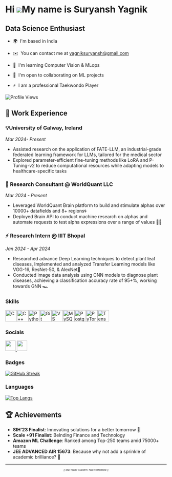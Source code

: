 Hi ![](https://user-images.githubusercontent.com/18350557/176309783-0785949b-9127-417c-8b55-ab5a4333674e.gif)My name is Suryansh Yagnik
=======================================================================================================================================

Data Science Enthusiast
-----------------------

* 🌍  I'm based in India
* ✉️  You can contact me at [yagniksuryansh@gmail.com](mailto:yagniksuryansh@gmail.com)
* 🧠  I'm learning Computer Vision & MLops
* 🤝  I'm open to collaborating on ML projects
* ⚡  I am a professional Taekwondo Player

  <div align="center">

![Profile Views](https://komarev.com/ghpvc/?username=SuryanshYagnik&color=blueviolet)

## 💼 Work Experience

### 💡University of Galway, Ireland
 *Mar 2024- Present*
 - Assisted research on the application of FATE-LLM, an industrial-grade federated learning framework for LLMs,
 tailored for the medical sector
 - Explored parameter-efficient fine-tuning methods like LoRA and P-Tuning-v2 to reduce computational resources
 while adapting models to healthcare-specific tasks

### 🚀 Research Consultant @ WorldQuant LLC
*Mar 2024 - Present*
- Leveraged WorldQuant Brain platform to build and stimulate alphas over 10000+ datafields and 8+ regions🌀
- Deployed Brain API to conduct machine research on alphas and automate requests to test alpha expressions over a
range of values 👨‍🍳

### ⚡ Research Intern @ IIIT Bhopal
*Jan 2024 - Apr 2024*
- Researched advance Deep Learning techniques to detect plant leaf diseases, Implemented and analyzed Transfer
Learning models like VGG-16, ResNet-50, & AlexNet🧈
- Conducted image data analysis using CNN models to diagnose plant diseases, achieving a classification accuracy rate
of 95+%, working towards GNN 🏎️

### Skills


<p align="left">
<a href="https://docs.microsoft.com/en-us/cpp/?view=msvc-170" target="_blank" rel="noreferrer"><img src="https://raw.githubusercontent.com/danielcranney/readme-generator/main/public/icons/skills/c-colored.svg" width="36" height="36" alt="C" /></a><a href="https://docs.microsoft.com/en-us/cpp/?view=msvc-170" target="_blank" rel="noreferrer"><img src="https://raw.githubusercontent.com/danielcranney/readme-generator/main/public/icons/skills/cplusplus-colored.svg" width="36" height="36" alt="C++" /></a><a href="https://www.python.org/" target="_blank" rel="noreferrer"><img src="https://raw.githubusercontent.com/danielcranney/readme-generator/main/public/icons/skills/python-colored.svg" width="36" height="36" alt="Python" /></a><a href="https://git-scm.com/" target="_blank" rel="noreferrer"><img src="https://raw.githubusercontent.com/danielcranney/readme-generator/main/public/icons/skills/git-colored.svg" width="36" height="36" alt="Git" /></a><a href="https://code.visualstudio.com/" target="_blank" rel="noreferrer"><img src="https://raw.githubusercontent.com/danielcranney/readme-generator/main/public/icons/skills/visualstudiocode.svg" width="36" height="36" alt="VS Code" /></a><a href="https://www.mysql.com/" target="_blank" rel="noreferrer"><img src="https://raw.githubusercontent.com/danielcranney/readme-generator/main/public/icons/skills/mysql-colored.svg" width="36" height="36" alt="MySQL" /></a><a href="https://www.postgresql.org/" target="_blank" rel="noreferrer"><img src="https://raw.githubusercontent.com/danielcranney/readme-generator/main/public/icons/skills/postgresql-colored.svg" width="36" height="36" alt="PostgreSQL" /></a><a href="https://pytorch.org/" target="_blank" rel="noreferrer"><img src="https://raw.githubusercontent.com/danielcranney/readme-generator/main/public/icons/skills/pytorch-colored.svg" width="36" height="36" alt="PyTorch" /></a><a href="https://www.tensorflow.org/" target="_blank" rel="noreferrer"><img src="https://raw.githubusercontent.com/danielcranney/readme-generator/main/public/icons/skills/tensorflow-colored.svg" width="36" height="36" alt="TensorFlow" /></a>
</p>


### Socials

<p align="left"> <a href="https://www.github.com/SuryanshYagnik" target="_blank" rel="noreferrer"> <picture> <source media="(prefers-color-scheme: dark)" srcset="https://raw.githubusercontent.com/danielcranney/readme-generator/main/public/icons/socials/github-dark.svg" /> <source media="(prefers-color-scheme: light)" srcset="https://raw.githubusercontent.com/danielcranney/readme-generator/main/public/icons/socials/github.svg" /> <img src="https://raw.githubusercontent.com/danielcranney/readme-generator/main/public/icons/socials/github.svg" width="32" height="32" /> </picture> </a> <a href="https://www.linkedin.com/in/suryansh-yagnik-03a99b253" target="_blank" rel="noreferrer"> <picture> <source media="(prefers-color-scheme: dark)" srcset="https://raw.githubusercontent.com/danielcranney/readme-generator/main/public/icons/socials/linkedin-dark.svg" /> <source media="(prefers-color-scheme: light)" srcset="https://raw.githubusercontent.com/danielcranney/readme-generator/main/public/icons/socials/linkedin.svg" /> <img src="https://raw.githubusercontent.com/danielcranney/readme-generator/main/public/icons/socials/linkedin.svg" width="32" height="32" /> </picture> </a></p>

### Badges

[![GitHub Streak](https://streak-stats.demolab.com?user=SuryanshYagnik&theme=dark&border_radius=50)](https://git.io/streak-stats)

### Languages 
[![Top Langs](https://github-readme-stats-git-masterrstaa-rickstaa.vercel.app/api/top-langs/?username=SuryanshYagnik)](https://github.com/SuryanshYagnik/github-readme-stats)

## 🏆 Achievements

- **SIH'23 Finalist**: Innovating solutions for a better tomorrow 🚀
- **Scale +91 Finalist**: Belnding Finance and Technology
- **Amazon ML Challenge**: Ranked among Top-250 teams amid 75000+ teams
- **JEE ADVANCED AIR 15673**: Because why not add a sprinkle of academic brilliance? 🧠

---

<p align="center" style="font-size: 0.4rem;">
  <i>|| ONE TODAY IS WORTH TWO TOMORROW ||</i>
</p>
    
